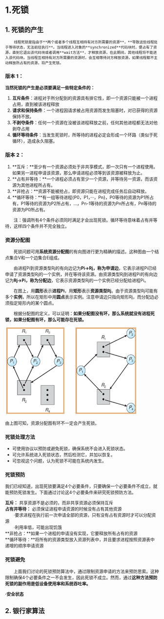 # 1.死锁

## 1. 死锁的产生

        线程死锁是指由于**两个或者多个线程互相持有对方所需要的资源**，**导致这些线程处于等待状态，无法前往执行**。当线程进入对象的**synchronized**代码块时，便占有了资源，直到它退出该代码块或者调用**wait方法**，才释放资源，在此期间，其他线程将不能进入该代码块。当线程互相持有对方所需要的资源时，会互相等待对方释放资源，如果线程都不主动释放所占有的资源，将产生死锁。

### 版本 1：

**当然死锁的产生是必须要满足一些特定条件的：**   
1. **互斥条件**：进程对于所分配到的资源具有排它性，即一个资源只能被一个进程占用，直到被该进程释放   
2. **请求和保持条件**：一个进程因请求被占用资源而发生阻塞时，对已获得的资源保持不放。   
3. **不剥夺条件**：任何一个资源在没被该进程释放之前，任何其他进程都无法对他剥夺占用   
4. **循环等待条件**：当发生死锁时，所等待的进程必定会形成一个环路（类似于死循环），造成永久阻塞。

### 版本 2：

1. **互斥：**至少有一个资源必须处于非共享模式，即一次只有一个进程使用。如果另一进程申请该资源，那么申请进程必须等到该资源被释放为止。
2. **占有并等待：**一个进程必须占有至少一个资源，并等待另一资源，而该资源为其他进程所占有。
3. **非抢占：**资源不能被抢占，即资源只能在进程完成任务后自动释放。
4. **循环等待：**有一组等待进程{P0，P1，···，Pn}，P0等待的资源为P1所占有，P1等待的资源为P2所占有，...，Pn-1等待的资源为Pn所占有，Pn等待的资源为P0所占有。

　　注：强调所有4个条件必须同时满足才会出现死锁。循环等待意味着占有并等待，这样四个条件并不完全独立。

### **资源分配图**

　　死锁问题可用**系统资源分配图**的有向图进行更为精确的描述。这种图由一个结点集合V和一个边集合E组成。

　　由进程Pi到资源类型Rj的有向边记为**Pi-&gt;Rj，称为申请边**，它表示进程Pi已经申请了资源类型Rj的一个实例，并在等待该资源。由资源类型Rj到进程Pi的有向边记为**Rj-&gt;Pi，称为分配边**，它表示资源类型Rj的一个实例已经分配给进程Pi。

　　在图上，用**圆形**表示**进程Pi**，用**矩形**表示**资源类型Rj**。由于资源类型Rj可能有多个**实例**，所以在矩形中用**圆点**表示实例。注意申请边只指向矩形Rj，而分配边必须指定矩形内的某个圆点。

　　根据分配图的定义，可以证明：**如果分配图没有环，那么系统就没有进程死锁，如果分配图有环，那么可能存在死锁。**

![&#x5B58;&#x5728;&#x6B7B;&#x9501;&#x7684;&#x8D44;&#x6E90;&#x5206;&#x914D;&#x56FE;        &#x5B58;&#x5728;&#x73AF;&#x4F46;&#x6CA1;&#x6709;&#x6B7B;&#x9501;&#x7684;&#x8D44;&#x6E90;&#x5206;&#x914D;&#x56FE;](../.gitbook/assets/image%20%2872%29.png)

由上图可知，资源分配图有环不一定会产生死锁。

### **死锁处理方法**

* 可使用协议以预防或避免死锁，确保系统不会进入死锁状态。
* 可允许系统进入死锁状态，然后检测它，并加以恢复。
* 可忽视这个问题，认为死锁不可能在系统内发生。

### **死锁预防**

我们已经知道，出现死锁要满足4个必要条件，只要确保一个必要条件不成立，就能预防死锁发生。下面通过讨论这4个必要条件来研究死锁预防方法。

**互斥：**                 共享资源不是必须的，而非共享资源必须保持互斥  
**占有并等待：**    必须保证进程申请资源的时候没有占有其他资源  
　　·要求进程在执行前一次申请全部的资源，只有没有占有资源时才可以分配资源  
　　·利用率低，可能出现饥饿  
**非抢占：**如果一个进程的申请没有实现，它要释放所有占有的资源  
**循环等待：**将所有的资源类型放入资源列表中，并且要求进程按照资源表中递增的顺序申请资源

### **死锁避免**

　　上面我们讨论的死锁预防算法中，通过限制资源申请的方法来预防思索。这种限制确保4个必要条件之一不会发生，因此死锁不成立。然而，通过**这种方法预防死锁的副作用是低设备使用率和系统吞吐率。**

**·安全状态**

## 2. 银行家算法




